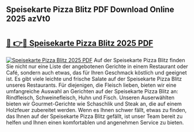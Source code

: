 ## Speisekarte Pizza Blitz PDF Download Online 2025 azVt0

# <h2><a href="http://gcbmr0.nevu.top/?p=Speisekarte+Pizza+Blitz">🔗 👉🔴 Speisekarte Pizza Blitz 2025 PDF</a></h2>

[![Speisekarte Pizza Blitz 2025 PDF](https://i.imgur.com/dBaPXMq.png)](http://gcbmr0.nevu.top/?p=Speisekarte+Pizza+Blitz)
Auf der Speisekarte Pizza Blitz finden Sie nicht nur eine Liste der angebotenen Gerichte in einem Restaurant oder Café, sondern auch etwas, das für Ihren Geschmack köstlich und geeignet ist. Es gibt viele leichte und frische Salate auf der Speisekarte Pizza Blitz unseres Restaurants. Für diejenigen, die Fleisch lieben, bieten wir eine umfangreiche Auswahl an Gerichten auf der Speisekarte Pizza Blitz an: Rindfleisch, Schweinefleisch, Huhn und Fisch. Unseren Auserwählten bieten wir Gourmet-Gerichte wie Schaschlik und Steak an, die auf einem Holzfeuer zubereitet werden. Wenn es Ihnen schwer fällt, etwas zu finden, das Ihnen auf der Speisekarte Pizza Blitz gefällt, ist unser Team bereit zu helfen und Ihnen einen komfortablen und angenehmen Service zu bieten.
